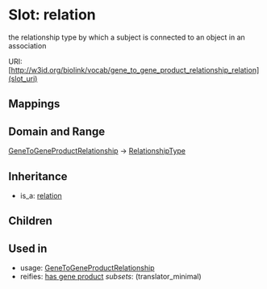 # Slot: relation


the relationship type by which a subject is connected to an object in an association

URI: [http://w3id.org/biolink/vocab/gene_to_gene_product_relationship_relation](slot_uri)
## Mappings

## Domain and Range

[GeneToGeneProductRelationship](GeneToGeneProductRelationship.md) -> [RelationshipType](RelationshipType.md)
## Inheritance

 *  is_a: [relation](relation.md)
## Children

## Used in

 *  usage: [GeneToGeneProductRelationship](GeneToGeneProductRelationship.md)
 *  reifies: [has gene product](has_gene_product.md) *subsets*: (translator_minimal)
